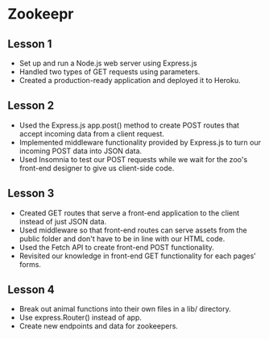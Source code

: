 # Zookeepr

## Lesson 1 
* Set up and run a Node.js web server using Express.js
* Handled two types of GET requests using parameters.
* Created a production-ready application and deployed it to Heroku.

## Lesson 2
* Used the Express.js app.post() method to create POST routes that accept incoming data from a client request.
* Implemented middleware functionality provided by Express.js to turn our incoming POST data into JSON data.
* Used Insomnia to test our POST requests while we wait for the zoo's front-end designer to give us client-side code.

## Lesson 3
* Created GET routes that serve a front-end application to the client instead of just JSON data.
* Used middleware so that front-end routes can serve assets from the public folder and don't have to be in line with our HTML code.
* Used the Fetch API to create front-end POST functionality.
* Revisited our knowledge in front-end GET functionality for each pages’ forms.

## Lesson 4
* Break out animal functions into their own files in a lib/ directory.
* Use express.Router() instead of app.
* Create new endpoints and data for zookeepers.